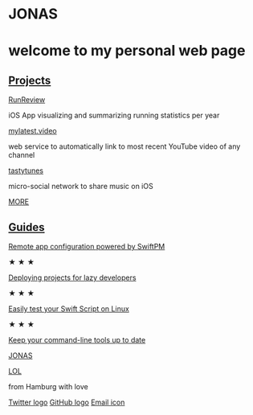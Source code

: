 # JONAS

# welcome to my personal web page

## [Projects](https://jonas.lol/projects)
[RunReview](https://jonas.lol/runreview)

iOS App visualizing and summarizing running statistics per year

[mylatest.video](https://mylatest.video/)

web service to automatically link to most recent YouTube video of any channel

[tastytunes](https://tastytunes.app/)

micro-social network to share music on iOS

[MORE](https://jonas.lol/projects)

## [Guides](https://jonas.lol/guides)

[Remote app configuration powered by SwiftPM](https://jonas.lol/guides/remote-config-using-swiftpm/)

★ ★ ★

[Deploying projects for lazy developers](https://jonas.lol/guides/how-to-cd/)

★ ★ ★

[Easily test your Swift Script on Linux](https://jonas.lol/guides/test-swift-script-on-linux/)

★ ★ ★

[Keep your command-line tools up to date](https://jonas.lol/guides/check-yourself-before-you-wreck-yourself/)

[JONAS](https://jonas.lol/)

[LOL](https://jonas.lol/)

from Hamburg with love

[Twitter logo](https://twitter.com/vfuc42)
[GitHub logo](https://github.com/vfuc)
[Email icon](mailto:hello@jonas.lol)
